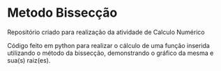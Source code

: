 # Metodo Bissecção
Repositório criado para realização da atividade de Calculo Numérico

Código feito em python para realizar o cálculo de uma função inserida utilizando o método da bissecção, demonstrando o gráfico da mesma e sua(s) raiz(es).
